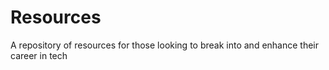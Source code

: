 # Resources
A repository of resources for those looking to break into and enhance their career in tech
